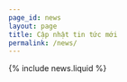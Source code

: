 ```yaml
---
page_id: news
layout: page
title: Cập nhật tin tức mới 
permalink: /news/
---
```


{% include news.liquid %}
